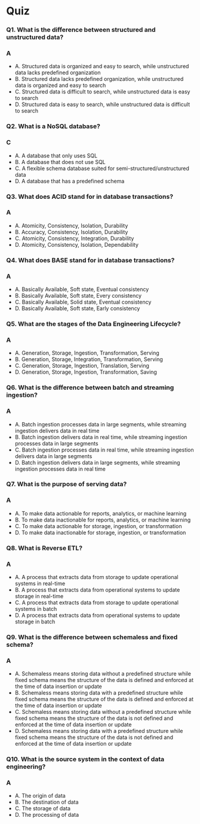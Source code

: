 # Quiz

### Q1. What is the difference between structured and unstructured data?
### A
- A. Structured data is organized and easy to search, while unstructured data lacks predefined organization
- B. Structured data lacks predefined organization, while unstructured data is organized and easy to search
- C. Structured data is difficult to search, while unstructured data is easy to search
- D. Structured data is easy to search, while unstructured data is difficult to search

### Q2. What is a NoSQL database?
### C
- A. A database that only uses SQL
- B. A database that does not use SQL
- C. A flexible schema database suited for semi-structured/unstructured data
- D. A database that has a predefined schema

### Q3. What does ACID stand for in database transactions?
### A
- A. Atomicity, Consistency, Isolation, Durability
- B. Accuracy, Consistency, Isolation, Durability
- C. Atomicity, Consistency, Integration, Durability
- D. Atomicity, Consistency, Isolation, Dependability

### Q4. What does BASE stand for in database transactions?
### A
- A. Basically Available, Soft state, Eventual consistency
- B. Basically Available, Soft state, Every consistency
- C. Basically Available, Solid state, Eventual consistency
- D. Basically Available, Soft state, Early consistency

### Q5. What are the stages of the Data Engineering Lifecycle?
### A
- A. Generation, Storage, Ingestion, Transformation, Serving
- B. Generation, Storage, Integration, Transformation, Serving
- C. Generation, Storage, Ingestion, Translation, Serving
- D. Generation, Storage, Ingestion, Transformation, Saving

### Q6. What is the difference between batch and streaming ingestion?
### A
- A. Batch ingestion processes data in large segments, while streaming ingestion delivers data in real time
- B. Batch ingestion delivers data in real time, while streaming ingestion processes data in large segments
- C. Batch ingestion processes data in real time, while streaming ingestion delivers data in large segments
- D. Batch ingestion delivers data in large segments, while streaming ingestion processes data in real time

### Q7. What is the purpose of serving data?
### A
- A. To make data actionable for reports, analytics, or machine learning
- B. To make data inactionable for reports, analytics, or machine learning
- C. To make data actionable for storage, ingestion, or transformation
- D. To make data inactionable for storage, ingestion, or transformation

### Q8. What is Reverse ETL?
### A
- A. A process that extracts data from storage to update operational systems in real-time
- B. A process that extracts data from operational systems to update storage in real-time
- C. A process that extracts data from storage to update operational systems in batch
- D. A process that extracts data from operational systems to update storage in batch

### Q9. What is the difference between schemaless and fixed schema?
### A
- A. Schemaless means storing data without a predefined structure while fixed schema means the structure of the data is defined and enforced at the time of data insertion or update
- B. Schemaless means storing data with a predefined structure while fixed schema means the structure of the data is defined and enforced at the time of data insertion or update
- C. Schemaless means storing data without a predefined structure while fixed schema means the structure of the data is not defined and enforced at the time of data insertion or update
- D. Schemaless means storing data with a predefined structure while fixed schema means the structure of the data is not defined and enforced at the time of data insertion or update

### Q10. What is the source system in the context of data engineering?
### A
- A. The origin of data
- B. The destination of data
- C. The storage of data
- D. The processing of data
